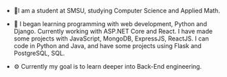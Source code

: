 - 🐎I am a student at SMSU, studying Computer Science and Applied Math.

- 🐍 I began learning programming with web development, Python and Django.
Currently working with ASP.NET Core and React. I have made some projects with JavaScript, MongoDB, ExpressJS, ReactJS.
I can code in Python and Java, and have some projects using Flask and PostgreSQL, SQL.

- ⚙️ Currently my goal is to learn deeper into Back-End engineering.
